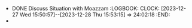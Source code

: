 - DONE Discuss Situation with Moazzam
  :LOGBOOK:
  CLOCK: [2023-12-27 Wed 15:50:57]--[2023-12-28 Thu 15:53:15] =>  24:02:18
  :END:
-